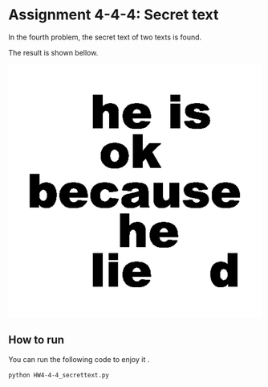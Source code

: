 # Assignment 4-4-4: Secret text
In the fourth problem, the secret text of two texts is found. 

The result is shown bellow.

![Alt text](result.png)

## How to run

You can run the following code to enjoy it . 




```
python HW4-4-4_secrettext.py
